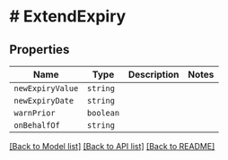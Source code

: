# # ExtendExpiry



## Properties

Name | Type | Description | Notes
------------ | ------------- | ------------- | -------------
| `newExpiryValue` | ```string``` |   |  |
| `newExpiryDate` | ```string``` |   |  |
| `warnPrior` | ```boolean``` |   |  |
| `onBehalfOf` | ```string``` |   |  |

[[Back to Model list]](../README.md#models) [[Back to API list]](../README.md#api-endpoints) [[Back to README]](../README.md)
